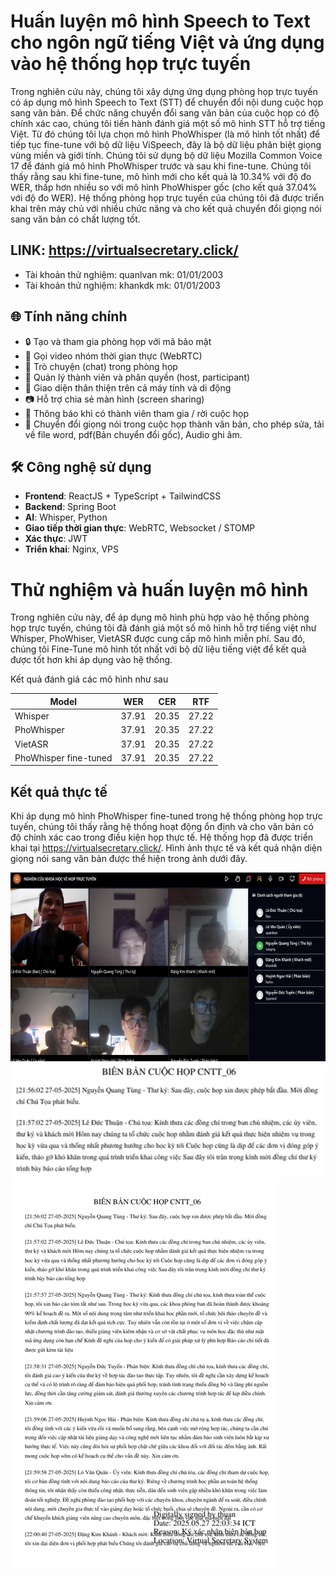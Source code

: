 # Huấn luyện mô hình Speech to Text cho ngôn ngữ tiếng Việt và ứng dụng vào hệ thống họp trực tuyến

Trong nghiên cứu này, chúng tôi xây dựng ứng dụng phòng họp trực tuyến có áp dụng mô hình Speech to Text (STT) để chuyển đổi nội dung cuộc họp sang văn bản. Để chức năng chuyển đổi sang văn bản của cuộc họp có độ chính xác cao, chúng tôi tiến hành đánh giá một số mô hình STT hỗ trợ tiếng Việt. Từ đó chúng tôi lựa chọn mô hình PhoWhisper (là mô hình tốt nhất) để tiếp tục fine-tune với bộ dữ liệu ViSpeech, đây là bộ dữ liệu phân biệt giọng vùng miền và giới tính. Chúng tôi sử dụng bộ dữ liệu Mozilla Common Voice 17 để đánh giá mô hình PhoWhisper trước và sau khi fine-tune. Chúng tôi thấy rằng sau khi fine-tune, mô hình mới cho kết quả là 10.34% với độ đo WER, thấp hơn nhiều so với mô hình PhoWhisper gốc (cho kết quả 37.04% với độ đo WER). Hệ thống phòng họp trực tuyến của chúng tôi đã được triển khai trên máy chủ với nhiều chức năng và cho kết quả chuyển đổi giọng nói sang văn bản có chất lượng tốt.

## LINK: https://virtualsecretary.click/

- Tài khoản thử nghiệm: quanlvan mk: 01/01/2003
- Tài khoản thử nghiệm: khankdk mk: 01/01/2003

## 🌐 Tính năng chính

- 🔒 Tạo và tham gia phòng họp với mã bảo mật
- 🎥 Gọi video nhóm thời gian thực (WebRTC)
- 💬 Trò chuyện (chat) trong phòng họp
- 👥 Quản lý thành viên và phân quyền (host, participant)
- 📱 Giao diện thân thiện trên cả máy tính và di động
- 📷 Hỗ trợ chia sẻ màn hình (screen sharing)
- 🔔 Thông báo khi có thành viên tham gia / rời cuộc họp
- 💬 Chuyển đổi giọng nói trong cuộc họp thành văn bản, cho phép sửa, tải về file word, pdf(Bản chuyển đổi gốc), Audio ghi âm.

## 🛠️ Công nghệ sử dụng

- **Frontend**: ReactJS + TypeScript + TailwindCSS
- **Backend**: Spring Boot
- **AI**: Whisper, Python
- **Giao tiếp thời gian thực**: WebRTC, Websocket / STOMP
- **Xác thực**: JWT
- **Triển khai**: Nginx, VPS

# Thử nghiệm và huấn luyện mô hình

Trong nghiên cứu này, để áp dụng mô hình phù hợp vào hệ thống phòng họp trực tuyến, chúng tôi đã đánh giá một số mô hình hỗ trợ tiếng việt như Whisper, PhoWhiser, VietASR được cung cấp mô hình miễn phí. Sau đó, chúng tôi Fine-Tune mô hình tốt nhất với bộ dữ liệu tiếng việt để kết quả được tốt hơn khi áp dụng vào hệ thống.

Kết quả đánh giá các mô hình như sau

| Model       | WER      | CER      |RTF      |
|-------------|-------------|-------------|-------------|
| Whisper  | 37.91  | 20.35  | 27.22  |
| PhoWhisper  | 37.91  | 20.35  | 27.22  |
| VietASR  | 37.91  | 20.35  | 27.22  |
| PhoWhisper fine-tuned  | 37.91  | 20.35  | 27.22  |

## Kết quả thực tế
Khi áp dụng mô hình PhoWhisper fine-tuned trong hệ thống phòng họp trực tuyến, chúng tôi thấy rằng hệ thống hoạt động ổn định và cho văn bản có độ chính xác cao trong điều kiện họp thực tế. Hệ thống họp đã được triển khai tại  https://virtualsecretary.click/. Hình ảnh thực tế và kết quả nhận diện giọng nói sang văn bản được thể hiện trong ảnh dưới đây.

![Alt text](meeting_img.png)
![Alt text](transcript_word.png)
![Alt text](transcript_pdf.png)
